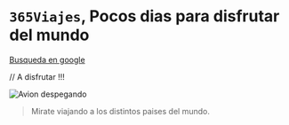 # `365Viajes`, Pocos dias para disfrutar del mundo

[Busqueda en google](https://www.google.com)

// A disfrutar !!!

![Avion despegando](https://encrypted-tbn0.gstatic.com/images?q=tbn:ANd9GcQGmiPcV2FI8iOuFQEo0ZBn3g7FX6W7hlmVRQ&usqp=CAU)

> Mirate viajando a los distintos paises del mundo.
